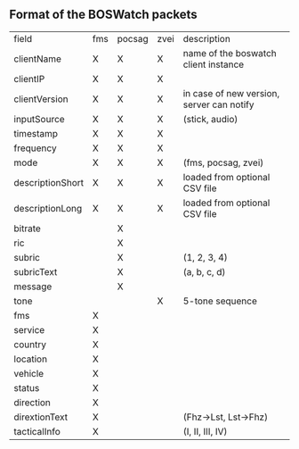 ## Format of the BOSWatch packets

<table>
<tr>
<td>field</td>
<td>fms</td>
<td>pocsag</td>
<td>zvei</td>
<td>description</td>
</tr>
<tr>
<td>clientName</td>
<td>X</td>
<td>X</td>
<td>X</td>
<td>name of the boswatch client instance</td>
</tr>
<tr>
<td>clientIP</td>
<td>X</td>
<td>X</td>
<td>X</td>
<td></td>
</tr>
<tr>
<td>clientVersion</td>
<td>X</td>
<td>X</td>
<td>X</td>
<td>in case of new version, server can notify</td>
</tr>
<tr>
<td>inputSource</td>
<td>X</td>
<td>X</td>
<td>X</td>
<td>(stick, audio)</td>
</tr>
<tr>
<td>timestamp</td>
<td>X</td>
<td>X</td>
<td>X</td>
<td></td>
</tr>
<tr>
<td>frequency</td>
<td>X</td>
<td>X</td>
<td>X</td>
<td></td>
</tr>
<tr>
<td>mode</td>
<td>X</td>
<td>X</td>
<td>X</td>
<td>(fms, pocsag, zvei)</td>
</tr>
<tr>
<td>descriptionShort</td>
<td>X</td>
<td>X</td>
<td>X</td>
<td>loaded from optional CSV file</td>
</tr>
<tr>
<td>descriptionLong</td>
<td>X</td>
<td>X</td>
<td>X</td>
<td>loaded from optional CSV file</td>
</tr>
<tr>
<td>bitrate</td>
<td></td>
<td>X</td>
<td></td>
<td></td>
</tr>
<tr>
<td>ric</td>
<td></td>
<td>X</td>
<td></td>
<td></td>
</tr>
<tr>
<td>subric</td>
<td></td>
<td>X</td>
<td></td>
<td>(1, 2, 3, 4)</td>
</tr>
<tr>
<td>subricText</td>
<td></td>
<td>X</td>
<td></td>
<td>(a, b, c, d)</td>
</tr>
<tr>
<td>message</td>
<td></td>
<td>X</td>
<td></td>
<td></td>
</tr>
<tr>
<td>tone</td>
<td></td>
<td></td>
<td>X</td>
<td>5-tone sequence</td>
</tr>
<tr>
<td>fms</td>
<td>X</td>
<td></td>
<td></td>
<td></td>
</tr>
<tr>
<td>service</td>
<td>X</td>
<td></td>
<td></td>
<td></td>
</tr>
<tr>
<td>country</td>
<td>X</td>
<td></td>
<td></td>
<td></td>
</tr>
<tr>
<td>location</td>
<td>X</td>
<td></td>
<td></td>
<td></td>
</tr>
<tr>
<td>vehicle</td>
<td>X</td>
<td></td>
<td></td>
<td></td>
</tr>
<tr>
<td>status</td>
<td>X</td>
<td></td>
<td></td>
<td></td>
</tr>
<tr>
<td>direction</td>
<td>X</td>
<td></td>
<td></td>
<td></td>
</tr>
<tr>
<td>dirextionText</td>
<td>X</td>
<td></td>
<td></td>
<td>(Fhz-&gt;Lst, Lst-&gt;Fhz)</td>
</tr>
<tr>
<td>tacticalInfo</td>
<td>X</td>
<td></td>
<td></td>
<td>(I, II, III, IV)</td>
</tr>
</table>
